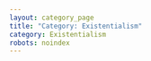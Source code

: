 ```yaml
---
layout: category_page
title: "Category: Existentialism"
category: Existentialism
robots: noindex
---
```

